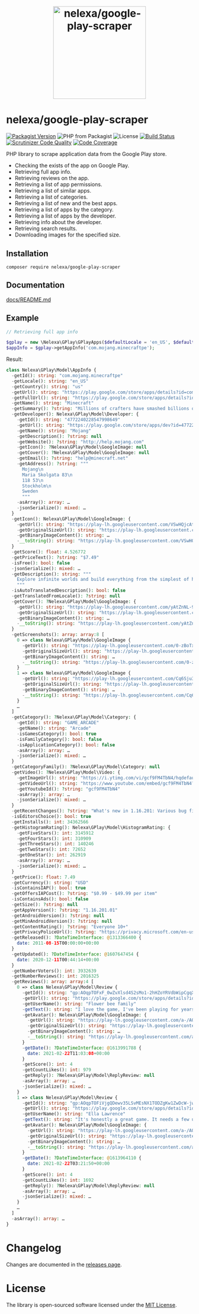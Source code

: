 <h1 align="center"><img src="logo.svg" alt="nelexa/google-play-scraper" width="250" height="250"></h1>

# nelexa/google-play-scraper

[![Packagist Version](https://img.shields.io/packagist/v/nelexa/google-play-scraper.svg?style=popout&color=aa007f)](https://packagist.org/packages/nelexa/google-play-scraper) ![PHP from Packagist](https://img.shields.io/packagist/php-v/nelexa/google-play-scraper.svg?style=popout&color=d500a0) ![License](https://img.shields.io/packagist/l/nelexa/google-play-scraper.svg?style=popout&color=ff00bf)
[![Build Status](https://github.com/Ne-Lexa/google-play-scraper/workflows/build/badge.svg)](https://github.com/Ne-Lexa/google-play-scraper/actions) [![Scrutinizer Code Quality](https://scrutinizer-ci.com/g/Ne-Lexa/google-play-scraper/badges/quality-score.png?b=master)](https://scrutinizer-ci.com/g/Ne-Lexa/google-play-scraper/?branch=master) [![Code Coverage](https://scrutinizer-ci.com/g/Ne-Lexa/google-play-scraper/badges/coverage.png?b=master)](https://scrutinizer-ci.com/g/Ne-Lexa/google-play-scraper/?branch=master)

PHP library to scrape application data from the Google Play store.

- Checking the exists of the app on Google Play.
- Retrieving full app info.
- Retrieving reviews on the app.
- Retrieving a list of app permissions.
- Retrieving a list of similar apps.
- Retrieving a list of categories.
- Retrieving a list of new and the best apps.
- Retrieving a list of apps by the category.
- Retrieving a list of apps by the developer.
- Retrieving info about the developer.
- Retrieving search results.
- Downloading images for the specified size.

## Installation
```shell
composer require nelexa/google-play-scraper
```

## Documentation
[docs/README.md](https://github.com/Ne-Lexa/google-play-scraper/tree/master/docs/README.md)

## Example
```php
// Retrieving full app info

$gplay = new \Nelexa\GPlay\GPlayApps($defaultLocale = 'en_US', $defaultCountry = 'us');
$appInfo = $gplay->getAppInfo('com.mojang.minecraftpe');
```
Result:
```php
class Nelexa\GPlay\Model\AppInfo {
  -getId(): string: "com.mojang.minecraftpe"
  -getLocale(): string: "en_US"
  -getCountry(): string: "us"
  -getUrl(): string: "https://play.google.com/store/apps/details?id=com.mojang.minecraftpe"
  -getFullUrl(): string: "https://play.google.com/store/apps/details?id=com.mojang.minecraftpe&hl=en_US&gl=us"
  -getName(): string: "Minecraft"
  -getSummary(): ?string: "Millions of crafters have smashed billions of blocks! Now you can join the fun!"
  -getDeveloper(): Nelexa\GPlay\Model\Developer: {
    -getId(): string: "4772240228547998649"
    -getUrl(): string: "https://play.google.com/store/apps/dev?id=4772240228547998649"
    -getName(): string: "Mojang"
    -getDescription(): ?string: null
    -getWebsite(): ?string: "http://help.mojang.com"
    -getIcon(): ?Nelexa\GPlay\Model\GoogleImage: null
    -getCover(): ?Nelexa\GPlay\Model\GoogleImage: null
    -getEmail(): ?string: "help@minecraft.net"
    -getAddress(): ?string: """
      Mojang\n
      Maria Skolgata 83\n
      118 53\n
      Stockholm\n
      Sweden
      """
    -asArray(): array: …
    -jsonSerialize(): mixed: …
  }
  -getIcon(): Nelexa\GPlay\Model\GoogleImage: {
    -getUrl(): string: "https://play-lh.googleusercontent.com/VSwHQjcAttxsLE47RuS4PqpC4LT7lCoSjE7Hx5AW_yCxtDvcnsHHvm5CTuL5BPN-uRTP"
    -getOriginalSizeUrl(): string: "https://play-lh.googleusercontent.com/VSwHQjcAttxsLE47RuS4PqpC4LT7lCoSjE7Hx5AW_yCxtDvcnsHHvm5CTuL5BPN-uRTP=s0"
    -getBinaryImageContent(): string: …
    -__toString(): string: "https://play-lh.googleusercontent.com/VSwHQjcAttxsLE47RuS4PqpC4LT7lCoSjE7Hx5AW_yCxtDvcnsHHvm5CTuL5BPN-uRTP"
  }
  -getScore(): float: 4.526772
  -getPriceText(): ?string: "$7.49"
  -isFree(): bool: false
  -jsonSerialize(): mixed: …
  -getDescription(): string: """
    Explore infinite worlds and build everything from the simplest of homes to the grandest of castles. Play in creative mode with unlimited resources or …
    """
  -isAutoTranslatedDescription(): bool: false
  -getTranslatedFromLocale(): ?string: null
  -getCover(): ?Nelexa\GPlay\Model\GoogleImage: {
    -getUrl(): string: "https://play-lh.googleusercontent.com/yAtZnNL-9Eb5VYSsCaOC7KAsOVIJcY8mpKa0MoF-0HCL6b0OrFcBizURHywpuip-D6Y"
    -getOriginalSizeUrl(): string: "https://play-lh.googleusercontent.com/yAtZnNL-9Eb5VYSsCaOC7KAsOVIJcY8mpKa0MoF-0HCL6b0OrFcBizURHywpuip-D6Y=s0"
    -getBinaryImageContent(): string: …
    -__toString(): string: "https://play-lh.googleusercontent.com/yAtZnNL-9Eb5VYSsCaOC7KAsOVIJcY8mpKa0MoF-0HCL6b0OrFcBizURHywpuip-D6Y"
  }
  -getScreenshots(): array: array:8 [
    0 => class Nelexa\GPlay\Model\GoogleImage {
      -getUrl(): string: "https://play-lh.googleusercontent.com/0-zBoTxVn5PJQtNNnovURx1JIbIytd7_H8fXbOVNyReZkKdgU30BkBzD-XmdoP6BtS0"
      -getOriginalSizeUrl(): string: "https://play-lh.googleusercontent.com/0-zBoTxVn5PJQtNNnovURx1JIbIytd7_H8fXbOVNyReZkKdgU30BkBzD-XmdoP6BtS0=s0"
      -getBinaryImageContent(): string: …
      -__toString(): string: "https://play-lh.googleusercontent.com/0-zBoTxVn5PJQtNNnovURx1JIbIytd7_H8fXbOVNyReZkKdgU30BkBzD-XmdoP6BtS0"
    }
    1 => class Nelexa\GPlay\Model\GoogleImage {
      -getUrl(): string: "https://play-lh.googleusercontent.com/Cq6Sju3wrs8IvE7y0w1pGwjO1FNZchjIbXEqpOTtdW5y7s7qkW-aYEPBFILA4RSKuF8"
      -getOriginalSizeUrl(): string: "https://play-lh.googleusercontent.com/Cq6Sju3wrs8IvE7y0w1pGwjO1FNZchjIbXEqpOTtdW5y7s7qkW-aYEPBFILA4RSKuF8=s0"
      -getBinaryImageContent(): string: …
      -__toString(): string: "https://play-lh.googleusercontent.com/Cq6Sju3wrs8IvE7y0w1pGwjO1FNZchjIbXEqpOTtdW5y7s7qkW-aYEPBFILA4RSKuF8"
    }
    …
  ]
  -getCategory(): ?Nelexa\GPlay\Model\Category: {
    -getId(): string: "GAME_ARCADE"
    -getName(): string: "Arcade"
    -isGamesCategory(): bool: true
    -isFamilyCategory(): bool: false
    -isApplicationCategory(): bool: false
    -asArray(): array: …
    -jsonSerialize(): mixed: …
  }
  -getCategoryFamily(): ?Nelexa\GPlay\Model\Category: null
  -getVideo(): ?Nelexa\GPlay\Model\Video: {
    -getImageUrl(): string: "https://i.ytimg.com/vi/gcf9FM4TbN4/hqdefault.jpg"
    -getVideoUrl(): string: "https://www.youtube.com/embed/gcf9FM4TbN4?ps=play&vq=large&rel=0&autohide=1&showinfo=0"
    -getYoutubeId(): ?string: "gcf9FM4TbN4"
    -asArray(): array: …
    -jsonSerialize(): mixed: …
  }
  -getRecentChanges(): ?string: "What's new in 1.16.201: Various bug fixes!"
  -isEditorsChoice(): bool: true
  -getInstalls(): int: 34362566
  -getHistogramRating(): Nelexa\GPlay\Model\HistogramRating: {
    -getFiveStars(): int: 3145912
    -getFourStars(): int: 310909
    -getThreeStars(): int: 140246
    -getTwoStars(): int: 72652
    -getOneStar(): int: 262919
    -asArray(): array: …
    -jsonSerialize(): mixed: …
  }
  -getPrice(): float: 7.49
  -getCurrency(): string: "USD"
  -isContainsIAP(): bool: true
  -getOffersIAPCost(): ?string: "$0.99 - $49.99 per item"
  -isContainsAds(): bool: false
  -getSize(): ?string: null
  -getAppVersion(): ?string: "1.16.201.01"
  -getAndroidVersion(): ?string: null
  -getMinAndroidVersion(): ?string: null
  -getContentRating(): ?string: "Everyone 10+"
  -getPrivacyPoliceUrl(): ?string: "https://privacy.microsoft.com/en-us/privacystatement"
  -getReleased(): ?DateTimeInterface: @1313366400 {
    date: 2011-08-15T00:00:00+00:00
  }
  -getUpdated(): ?DateTimeInterface: @1607647454 {
    date: 2020-12-11T00:44:14+00:00
  }
  -getNumberVoters(): int: 3932639
  -getNumberReviews(): int: 2016325
  -getReviews(): array: array:4 [
    0 => class Nelexa\GPlay\Model\Review {
      -getId(): string: "gp:AOqpTOFxF_0wZvXlsd4S2sMo1-2hHZoYRVdbWipCgqXYQ8Z56fmAavjLomiBbK2V0rrzLL--3zzotG8uaZ_epG4"
      -getUrl(): string: "https://play.google.com/store/apps/details?id=com.mojang.minecraftpe&reviewId=gp%3AAOqpTOFxF_0wZvXlsd4S2sMo1-2hHZoYRVdbWipCgqXYQ8Z56fmAavjLomiBbK2V0rr…"
      -getUserName(): string: "Flower bee family"
      -getText(): string: "I love the game, I've been playing for years, but recently theres been a bug that causes animals to disappear, even if they have a name tag, they just…"
      -getAvatar(): Nelexa\GPlay\Model\GoogleImage: {
        -getUrl(): string: "https://play-lh.googleusercontent.com/a-/AOh14GjhZU5WZifxWBYbe2A8jf9vOwPyn5Sx2WovM4ABdXM=s64"
        -getOriginalSizeUrl(): string: "https://play-lh.googleusercontent.com/a-/AOh14GjhZU5WZifxWBYbe2A8jf9vOwPyn5Sx2WovM4ABdXM=s0"
        -getBinaryImageContent(): string: …
        -__toString(): string: "https://play-lh.googleusercontent.com/a-/AOh14GjhZU5WZifxWBYbe2A8jf9vOwPyn5Sx2WovM4ABdXM=s64"
      }
      -getDate(): ?DateTimeInterface: @1613991788 {
        date: 2021-02-22T11:03:08+00:00
      }
      -getScore(): int: 4
      -getCountLikes(): int: 979
      -getReply(): ?Nelexa\GPlay\Model\ReplyReview: null
      -asArray(): array: …
      -jsonSerialize(): mixed: …
    }
    1 => class Nelexa\GPlay\Model\Review {
      -getId(): string: "gp:AOqpTOFiVjgQDewv35LSvMEsNX1TODZgKw1ZwDcW-jwXVON6ZmqH3R6s7j7h3Rd6dpN2m8RLrU5Jexcp5CZt-n0"
      -getUrl(): string: "https://play.google.com/store/apps/details?id=com.mojang.minecraftpe&reviewId=gp%3AAOqpTOFiVjgQDewv35LSvMEsNX1TODZgKw1ZwDcW-jwXVON6ZmqH3R6s7j7h3Rd6dpN…"
      -getUserName(): string: "Ella Lawrence"
      -getText(): string: "It's honestly a great game. It needs a few updates and it has a bunch of bigs but it's a lot of fun! My reason for rating 4 stars is because of some o…"
      -getAvatar(): Nelexa\GPlay\Model\GoogleImage: {
        -getUrl(): string: "https://play-lh.googleusercontent.com/a-/AOh14GiDnoYjbEjd1uqr3YG7P_M6Sc6FjLR5HsPl6A-oMB8=s64"
        -getOriginalSizeUrl(): string: "https://play-lh.googleusercontent.com/a-/AOh14GiDnoYjbEjd1uqr3YG7P_M6Sc6FjLR5HsPl6A-oMB8=s0"
        -getBinaryImageContent(): string: …
        -__toString(): string: "https://play-lh.googleusercontent.com/a-/AOh14GiDnoYjbEjd1uqr3YG7P_M6Sc6FjLR5HsPl6A-oMB8=s64"
      }
      -getDate(): ?DateTimeInterface: @1613964110 {
        date: 2021-02-22T03:21:50+00:00
      }
      -getScore(): int: 4
      -getCountLikes(): int: 1692
      -getReply(): ?Nelexa\GPlay\Model\ReplyReview: null
      -asArray(): array: …
      -jsonSerialize(): mixed: …
    }
    …
  ]
  -asArray(): array: …
}
```

# Changelog

Changes are documented in the [releases page](https://github.com/Ne-Lexa/google-play-scraper/releases).

# License

The library is open-sourced software licensed under the [MIT License](https://github.com/Ne-Lexa/google-play-scraper/blob/master/LICENSE).
